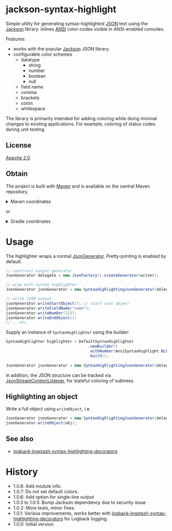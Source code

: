# jackson-syntax-highlight
Simple utility for generating syntax-highlighted [JSON] text using the [Jackson](https://github.com/FasterXML/jackson) library. Inlines [ANSI] color-codes visible in ANSI-enabled consoles.

Features: 
  * works with the popular [Jackson] JSON library.
  * configurable color schemes
     * datatype
       * string
       * number
       * boolean
       * null
     * field name
     * comma
     * brackets
     * colon
     * whitespace

The library is primarily intended for adding coloring while doing minimal changes to existing applications. For example, coloring of status codes during unit testing.

## License
[Apache 2.0]

## Obtain
The project is built with [Maven] and is available on the central Maven repository. 

<details>
  <summary>Maven coordinates</summary>

Add the property
```xml
<jackson-syntax-highlight.version>1.0.8</jackson-syntax-highlight.version>
```

then add

```xml
<dependency>
    <groupId>com.github.skjolber.jackson</groupId>
    <artifactId>jackson-syntax-highlight</artifactId>
    <version>${jackson-syntax-highlight.version}</version>
</dependency>
```
</details>

or

<details>
  <summary>Gradle coordinates</summary>

For

```groovy
ext {
  jacksonSyntaxHighlightVersion = '1.0.8'
}
```

add

```groovy
api ("com.github.skjolber.jackson:jackson-syntax-highlight:${jacksonSyntaxHighlightVersion}")
```
</details>

# Usage
The highlighter wraps a normal [JsonGenerator]. Pretty-printing is enabled by default.

```java
// construct output generator
JsonGenerator delegate = new JsonFactory().createGenerator(writer);

// wrap with syntax highlighter
JsonGenerator jsonGenerator = new SyntaxHighlightingJsonGenerator(delegate);

// write JSON output
jsonGenerator.writeStartObject(); // start root object
jsonGenerator.writeFieldName("name");
jsonGenerator.writeNumber(123);
jsonGenerator.writeEndObject();
// .. etc
```
Supply an instance of `SyntaxHighlighter` using the builder:

```java
SyntaxHighlighter highlighter = DefaultSyntaxHighlighter
                                    .newBuilder()
                                    .withNumber(AnsiSyntaxHighlight.BLUE)
                                    .build();
		
JsonGenerator jsonGenerator = new SyntaxHighlightingJsonGenerator(delegate, highlighter);
```

In addition, the JSON structure can be tracked via [JsonStreamContextListener](src/main/java/com/github/skjolber/jackson/jsh/JsonStreamContextListener.java), for stateful coloring of subtrees. 

## Highlighting an object
Write a full object using `writeObject`, i.e.

```java
JsonGenerator jsonGenerator = new SyntaxHighlightingJsonGenerator(delegate, highlighter, prettyprint);
jsonGenerator.writeObject(obj);
```

## See also

 * [logback-logstash-syntax-highlighting-decorators]

# History

 - 1.0.8: Add module info. 
 - 1.0.7: Do not set default colors.
 - 1.0.6: Add option for single-line output
 - 1.0.3 to 1.0.5: Bump Jackson dependency due to security issue 
 - 1.0.2: More tests, minor fixes.
 - 1.0.1: Various improvements, works better with [logback-logstash-syntax-highlighting-decorators] for Logback logging.
 - 1.0.0: Initial version

[Apache 2.0]:          	http://www.apache.org/licenses/LICENSE-2.0.html
[issue-tracker]:       	https://github.com/skjolber/jackson-syntax-highlight/issues
[Maven]:                http://maven.apache.org/
[SyntaxHighlighter]:	src/main/java/com/github/skjolber/jackson/jsh/SyntaxHighlighter.java
[Jackson]:				https://github.com/FasterXML/jackson
[ANSI]:					https://en.wikipedia.org/wiki/ANSI_escape_code
[JSON]:					https://no.wikipedia.org/wiki/JSON
[JsonGenerator]:		https://github.com/FasterXML/jackson-core/blob/master/src/main/java/com/fasterxml/jackson/core/JsonGenerator.java
[logback-logstash-syntax-highlighting-decorators]: https://github.com/skjolber/logback-logstash-syntax-highlighting-decorators
